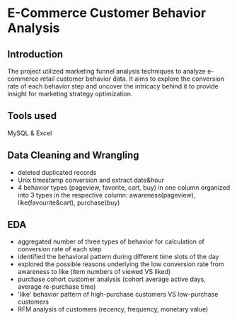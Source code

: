 # E-Commerce Customer Behavior Analysis

## Introduction 
The project utilized marketing funnel analysis techniques to analyze e-commerce retail customer behavior data. It aims to explore the conversion rate of each behavior step and uncover the intricacy behind it to provide insight for marketing strategy optimization. 

## Tools used 
MySQL & Excel


## Data Cleaning and Wrangling
* deleted duplicated records
* Unix timestamp conversion and extract date&hour 
* 4 behavior types (pageview, favorite, cart, buy) in one column organized into 3 types in the respective column: awareness(pageview), like(favourite&cart), purchase(buy) 

## EDA
* aggregated number of three types of behavior for calculation of conversion rate of each step
* identified the behavioral pattern during different time slots of the day 
* explored the possible reasons underlying the low conversion rate from awareness to like (item numbers of viewed VS liked)
* purchase cohort customer analysis (cohort average active days, average re-purchase time)
* 'like' behavior pattern of high-purchase customers VS low-purchase customers
* RFM analysis of customers (recency, frequency, monetary value)
